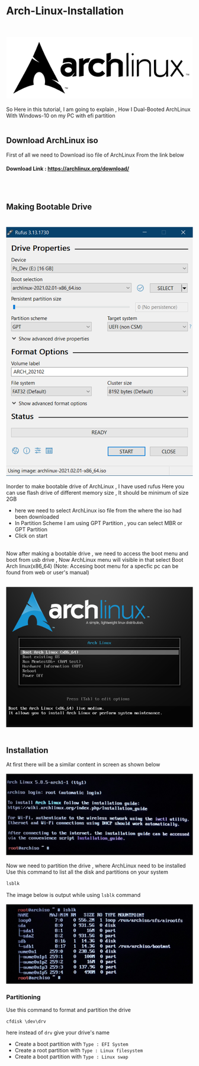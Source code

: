 # Arch-Linux-Installation
<br><br>
![](/images/archlinux.png) <br><br>
So Here in this tutorial, I am going to explain , How I Dual-Booted ArchLinux With Windows-10 
on my PC with efi partition
<br><br>
## Download ArchLinux iso
First of all we need to Download iso file of ArchLinux From the link below
<br>
#### Download Link : https://archlinux.org/download/
<br><br>
## Making Bootable Drive <br><br>

![](/images/img1.png)<br><br>
Inorder to make bootable drive of ArchLinux , I have used rufus 
Here you can use flash drive of different memory size , It should be minimum of size 2GB
* here we need to select ArchLinux iso file from the where the iso had been downloaded
* In Partition Scheme  I am using GPT Partition , you can select MBR or GPT Partition
* Click on start
<br>
Now after making a bootable drive , we need to access the boot menu and boot from usb drive , Now ArchLinux menu will visible in that 
select Boot Arch linux(x86_64)
(Note: Accesing boot menu for a specfic pc can be found from web or user's manual) <br><br>

![](/images/1-2.png) 
<br><br>
## Installation
At first there will be a similar content in screen as shown below <br><br>
![](/images/img2.jpg)<br><br>
Now we need to partition the drive , where ArchLinux need to be installed <br>
Use this command to list all the disk and partitions on your system <br>
```bash
lsblk
```
The image below is output while using ```lsblk``` command <br><br>
![](/images/img3.jpg) 
### Partitioning
Use this command to format and partition the drive
``` 
cfdisk \dev\drv
```
here instead of `drv` give your drive's name
* Create a boot partition with `Type : EFI System`
* Create a root partition with `Type : Linux filesystem`
* Create a boot partition with `Type : Linux swap`

